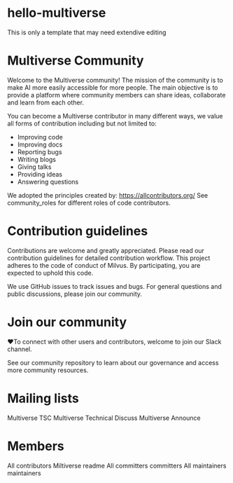 # hello-multiverse

This is only a template that may need extendive editing

# Multiverse Community

Welcome to the Multiverse community! The mission of the community is to make AI more easily accessible for more people. The main objective is to provide a platform where community members can share ideas, collaborate and learn from each other.

You can become a Multiverse contributor in many different ways, we value all forms of contribution including but not limited to:

* Improving code
* Improving docs
* Reporting bugs
* Writing blogs
* Giving talks
* Providing ideas
* Answering questions

We adopted the principles created by: https://allcontributors.org/ See community_roles for different roles of code contributors.

# Contribution guidelines

Contributions are welcome and greatly appreciated. Please read our contribution guidelines for detailed contribution workflow. This project adheres to the code of conduct of Milvus. By participating, you are expected to uphold this code.

We use GitHub issues to track issues and bugs. For general questions and public discussions, please join our community.

# Join our community

❤️To connect with other users and contributors, welcome to join our Slack channel.

See our community repository to learn about our governance and access more community resources.

# Mailing lists

Multiverse TSC
Multiverse Technical Discuss
Multiverse Announce

# Members

All contributors Miltiverse readme
All committers committers
All maintainers maintainers
